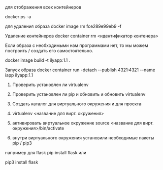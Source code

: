 для отображения всех контейнеров

docker ps -a

для удаления образа
docker image rm fce289e99eb9 -f

Удаление контейнеров
docker container rm <идентификатор контенера>

Если образа с необходимыми нам программами нет, то мы можем построить / создать его самостоятельно.

docker image build -t ilyapp:1.1 .

Запуск образа
docker container run -detach  --publish 4321:4321 --name iapp ilyapp:1.1

1. Проверить установлен ли virtualenv

2. Проверить установлен ли pip и обновить и обновить virtualenv

3. Создать каталог для виртуального окружения и для проекта

4. virtualenv <название для вирт. окружения>

5. активировать виртуальное окружение source <название для вирт. окружения>/bin/activate

6. внутри виртуального окружения установили необходимые пакеты pip / pip3 

например для flask pip install flask или 

pip3 install flask
